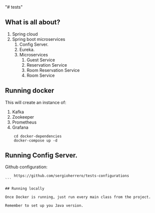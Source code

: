 "# tests" 
## What is all about?

1. Spring cloud
2. Spring boot microservices
   1. Config Server.
   2. Eureka. 
   3. Microservices
      1. Guest Service
      2. Reservation Service
      3. Room Reservation Service
      4. Room Service

## Running docker

This will create an instance of:
1. Kafka
2. Zookeeper
3. Prometheus
4. Grafana

```
    cd docker-dependencies
    docker-compose up -d
```

## Running Config Server.

Github configuration:

````
    https://github.com/sergioherrero/tests-configurations
```

## Running locally

Once Docker is running, just run every main class from the project. 

Remember to set up you Java version.
